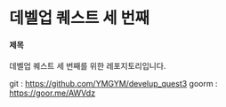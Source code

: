 # 데벨업 퀘스트 세 번째

#### 제목
데벨업 퀘스트 세 번째를 위한 레포지토리입니다.

git : https://github.com/YMGYM/develup_quest3
goorm : https://goor.me/AWVdz